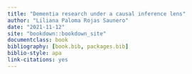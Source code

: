 ```yaml
--- 
title: "Dementia research under a causal inference lens"
author: "Liliana Paloma Rojas Saunero"
date: "2021-11-12"
site: "bookdown::bookdown_site"
documentclass: book
bibliography: [book.bib, packages.bib]
biblio-style: apa
link-citations: yes
---
```

